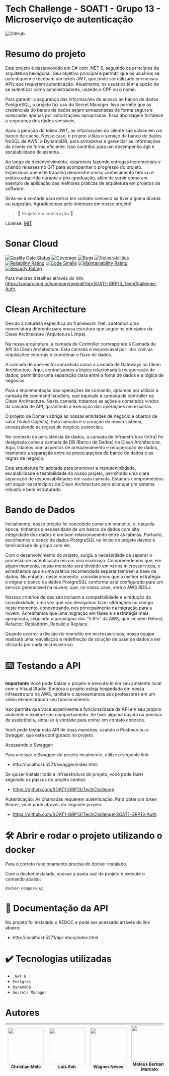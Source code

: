 # Tech Challenge - SOAT1 - Grupo 13 - Microserviço de autenticação </h1>

![GitHub](https://img.shields.io/github/license/dropbox/dropbox-sdk-java)

# Resumo do projeto

Este projeto é desenvolvido em C# com .NET 6, seguindo os princípios da arquitetura hexagonal. Seu objetivo principal é permitir que os usuários se autentiquem e recebam um token JWT, que pode ser utilizado em nossas APIs que requerem autenticação. Atualmente, os usuários têm a opção de se autenticar como administradores, usando o CPF ou o nome.

Para garantir a segurança das informações de acesso ao banco de dados PostgreSQL, o projeto faz uso do Secret Manager. Isso permite que as credenciais do banco de dados sejam armazenadas de forma segura e acessadas apenas por autorizações apropriadas. Essa abordagem fortalece a segurança dos dados sensíveis.

Após a geração do token JWT, as informações do cliente são salvas em um banco de cache. Nesse caso, o projeto utiliza o serviço de banco de dados NoSQL da AWS, o DynamoDB, para armazenar e gerenciar as informações do cliente de forma eficiente. Isso contribui para um desempenho ágil e escalabilidade do sistema.

Ao longo do desenvolvimento, estaremos fazendo entregas incrementais e criando releases no GIT para acompanhar o progresso do projeto. Esperamos que este trabalho demonstre nosso conhecimento teórico e prático adquirido durante a pós-graduação, além de servir como um exemplo de aplicação das melhores práticas de arquitetura em projetos de software.

Sinta-se à vontade para entrar em contato conosco se tiver alguma dúvida ou sugestão. Agradecemos pelo interesse em nosso projeto!


> :construction: Projeto em construção :construction:

License: [MIT](License.txt)

# Sonar Cloud
[![Quality Gate Status](https://sonarcloud.io/api/project_badges/measure?project=SOAT1-GRP13_TechChallenge-Auth&metric=alert_status)](https://sonarcloud.io/summary/new_code?id=SOAT1-GRP13_TechChallenge-Auth) [![Coverage](https://sonarcloud.io/api/project_badges/measure?project=SOAT1-GRP13_TechChallenge-Auth&metric=coverage)](https://sonarcloud.io/summary/new_code?id=SOAT1-GRP13_TechChallenge-Auth) [![Bugs](https://sonarcloud.io/api/project_badges/measure?project=SOAT1-GRP13_TechChallenge-Auth&metric=bugs)](https://sonarcloud.io/summary/new_code?id=SOAT1-GRP13_TechChallenge-Auth) [![Vulnerabilities](https://sonarcloud.io/api/project_badges/measure?project=SOAT1-GRP13_TechChallenge-Auth&metric=vulnerabilities)](https://sonarcloud.io/summary/new_code?id=SOAT1-GRP13_TechChallenge-Auth) [![Reliability Rating](https://sonarcloud.io/api/project_badges/measure?project=SOAT1-GRP13_TechChallenge-Auth&metric=reliability_rating)](https://sonarcloud.io/summary/new_code?id=SOAT1-GRP13_TechChallenge-Auth) [![Code Smells](https://sonarcloud.io/api/project_badges/measure?project=SOAT1-GRP13_TechChallenge-Auth&metric=code_smells)](https://sonarcloud.io/summary/new_code?id=SOAT1-GRP13_TechChallenge-Auth) [![Maintainability Rating](https://sonarcloud.io/api/project_badges/measure?project=SOAT1-GRP13_TechChallenge-Auth&metric=sqale_rating)](https://sonarcloud.io/summary/new_code?id=SOAT1-GRP13_TechChallenge-Auth) [![Security Rating](https://sonarcloud.io/api/project_badges/measure?project=SOAT1-GRP13_TechChallenge-Auth&metric=security_rating)](https://sonarcloud.io/summary/new_code?id=SOAT1-GRP13_TechChallenge-Auth)

Para maiores detalhes através do link: https://sonarcloud.io/summary/overall?id=SOAT1-GRP13_TechChallenge-Auth.

# Clean Architecture

Devido à natureza específica do framework .Net, adotamos uma nomeclatura diferente para nossa estrutura que segue os princípios da Clean Architecture (Arquitetura Limpa).

Na nossa arquitetura, a camada de Controller corresponde à Camada de API da Clean Architecture. Esta camada é responsável por lidar com as requisições externas e coordenar o fluxo de dados.

A camada de queries foi concebida como a camada de Gateways na Clean Architecture. Aqui, centralizamos a lógica relacionada à recuperação de dados, permitindo uma separação clara entre a fonte de dados e a lógica de negócios.

Para a implementação das operações de comando, optamos por utilizar a camada de command handlers, que equivale à camada de controller na Clean Architecture. Nesta camada, tratamos as ações e comandos vindos da camada de API, garantindo a execução das operações necessárias.

O projeto de Domain abriga as nossas entidades de negócio e objetos de valor (Value Objects). Esta camada é o coração do nosso sistema, encapsulando as regras de negócio essenciais.

No contexto da persistência de dados, a camada de Infraestrutura (Infra) foi designada como a camada de DB (Banco de Dados) na Clean Architecture. Aqui, lidamos com aspectos de armazenamento e recuperação de dados, mantendo a separação entre as preocupações de banco de dados e as regras de negócio.

Esta arquitetura foi adotada para promover a manutenibilidade, escalabilidade e testabilidade do nosso projeto, permitindo uma clara separação de responsabilidades em cada camada. Estamos comprometidos em seguir os princípios da Clean Architecture para alcançar um sistema robusto e bem estruturado.

# Bando de Dados

Inicialmente, nosso projeto foi concebido como um monolito, e, naquela época, tínhamos a necessidade de um banco de dados com alta integridade dos dados e um bom relacionamento entre as tabelas. Portanto, escolhemos o banco de dados PostgreSQL no início do projeto devido à familiaridade do grupo com ele.

Com o desenvolvimento do projeto, surgiu a necessidade de separar o processo de autenticação em um microsserviço. Compreendemos que, em algum momento, nosso monolito será dividido em vários microsserviços, e acreditamos que é uma prática recomendada separar também a base de dados. No entanto, neste momento, consideramos que a melhor estratégia é migrar o banco de dados PostgreSQL conforme está configurado para um serviço gerenciável na nuvem, que, no nosso caso, será o AWS RDS.s

Nossos critérios de decisão incluem a compatibilidade e a redução da complexidade, uma vez que não desejamos fazer alterações no código neste momento, concentrando-nos principalmente na migração para a nuvem. Acreditamos que uma migração em fases é a estratégia mais apropriada, seguindo o paradigma dos "5 R's" da AWS, que incluem Rehost, Refactor, Replatform, Rebuild e Replace.

Quando ocorrer a divisão do monolito em microsserviços, nossa equipe realizará uma reavaliação e redefinição da solução de base de dados a ser utilizada por cada microsserviço.

# ⌨️ Testando a API

**Importante**
Você pode baixar o projeto e executá-lo em seu ambiente local com o Visual Studio. Embora o projeto esteja hospedado em nossa infraestrutura na AWS, também o apresentamos aos professores em um vídeo demonstrando seu funcionamento.

Isso permite que você experimente a funcionalidade da API em seu próprio ambiente e explore seu comportamento. Se tiver alguma dúvida ou precisar de assistência, sinta-se à vontade para entrar em contato conosco.

Você pode testar esta API de duas maneiras: usando o Postman ou o Swagger, que está configurado no projeto.

Acessando o Swagger:

Para acessar o Swagger do projeto localmente, utilize o seguinte link:
- http://localhost:5271/swagger/index.html

Se quiser instalar toda a infraestrutura do projeto, você pode fazer seguindo os passos do projeto central:
- https://github.com/SOAT1-GRP13/TechChallenge

Autenticação:
As chamadas requerem autenticação. Para obter um token Bearer, você pode através do seguinte projeto: 
- https://github.com/SOAT1-GRP13/TechChallenge-SOAT1-GRP13-Auth.

# 🛠️ Abrir e rodar o projeto utilizando o docker

Para o correto funcionamento precisa do docker instalado.

Com o docker instalado, acesse a pasta raiz do projeto e execute o comando abaixo: 

```shell
docker-compose up
```

# 📒 Documentação da API

No projeto foi instalado o REDOC e pode ser acessado através do link abaixo:

- http://localhost:5271/api-docs/index.html

# ✔️ Tecnologias utilizadas

- ``.Net 6``
- ``Postgres``
- ``DynamoDB``
- ``Secrets Manager``


# Autores

| [<img src="https://avatars.githubusercontent.com/u/28829303?s=400&v=4" width=115><br><sub>Christian Melo</sub>](https://github.com/christiandmelo) |  [<img src="https://avatars.githubusercontent.com/u/89987201?v=4" width=115><br><sub>Luiz Soh</sub>](https://github.com/luiz-soh) |  [<img src="https://avatars.githubusercontent.com/u/21027037?v=4" width=115><br><sub>Wagner Neves</sub>](https://github.com/nevesw) |  [<img src="https://avatars.githubusercontent.com/u/34692183?v=4" width=115><br><sub>Mateus Bernardi Marcato</sub>](https://github.com/xXMateus97Xx) |
| :---: | :---: | :---: | :---: |

